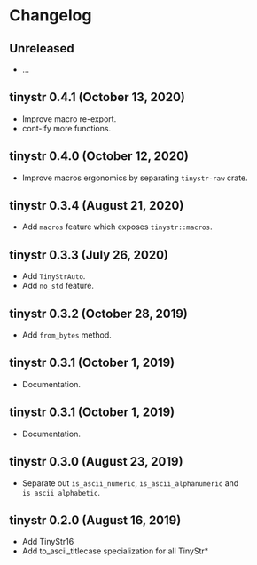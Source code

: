 # Changelog

## Unreleased

  - …

## tinystr 0.4.1 (October 13, 2020)

  - Improve macro re-export.
  - cont-ify more functions.

## tinystr 0.4.0 (October 12, 2020)

  - Improve macros ergonomics by separating `tinystr-raw` crate.

## tinystr 0.3.4 (August 21, 2020)

  - Add `macros` feature which exposes `tinystr::macros`.

## tinystr 0.3.3 (July 26, 2020)

  - Add `TinyStrAuto`.
  - Add `no_std` feature.

## tinystr 0.3.2 (October 28, 2019)

  - Add `from_bytes` method.

## tinystr 0.3.1 (October 1, 2019)

  - Documentation.

## tinystr 0.3.1 (October 1, 2019)

  - Documentation.

## tinystr 0.3.0 (August 23, 2019)

  - Separate out `is_ascii_numeric`, `is_ascii_alphanumeric` and `is_ascii_alphabetic`.

## tinystr 0.2.0 (August 16, 2019)

  - Add TinyStr16
  - Add to_ascii_titlecase specialization for all TinyStr*
